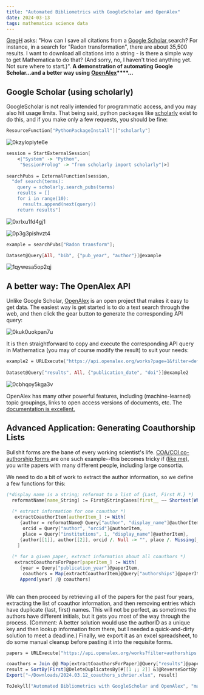 ```yaml
---
title: "Automated Bibliometrics with GoogleScholar and OpenAlex"
date: 2024-03-13
tags: mathematica science data
---
```


[GregH](https://mathematica.stackexchange.com/questions/96923/use-mathematica-to-save-all-citations-from-google-scholar-search) asks: "How can I save all citations from a [Google Scholar ](https://scholar.google.com)search? For instance, in a search for "Radon transformation", there are about 35,500 results. I want to download all citations into a string - is there a simple way to get Mathematica to do that? (And sorry, no, I haven't tried anything yet. Not sure where to start.)". **A demonstration of automating Google Scholar...and a better way using** **[OpenAlex](http://openalex.org)****...**

## Google Scholar (using scholarly)

GoogleScholar is not really intended for programmatic access, and you may also hit usage limits.  That being said, python packages like [scholarly](https://scholarly.readthedocs.io) exist to do this, and if you make only a few requests, you should be fine: 

```mathematica
ResourceFunction["PythonPackageInstall"]["scholarly"]
```

![0kzylopiyte6e](/blog/images/2024/3/13/0kzylopiyte6e.png)

```mathematica
session = StartExternalSession[
    <|"System" -> "Python", 
     "SessionProlog" -> "from scholarly import scholarly"|>] 
 
searchPubs = ExternalFunction[session, 
  "def search(terms):
    query = scholarly.search_pubs(terms)
    results = []
    for i in range(10):
      results.append(next(query))
    return results"]

```

![0xrlxu1fd4gj1](/blog/images/2024/3/13/0xrlxu1fd4gj1.png)

![0p3g3pishvzt4](/blog/images/2024/3/13/0p3g3pishvzt4.png)

```mathematica
example = searchPubs["Radon transform"];
```

```mathematica
Dataset@Query[All, "bib", {"pub_year", "author"}]@example
```

![1qywesa5op2qj](/blog/images/2024/3/13/1qywesa5op2qj.png)

## A better way: The OpenAlex API

Unlike Google Scholar, [OpenAlex](https://openalex.org) is an open project that makes it easy to get data.  The easiest way is get started is to do a text search through the web, and then click the gear button to generate the corresponding API query:

![0kuk0uokpan7u](/blog/images/2024/3/13/0kuk0uokpan7u.png)


It is then straightforward to copy and execute the corresponding API query in Mathematica (you may of course modify the result) to suit your needs:

```mathematica
example2 = URLExecute["https://api.openalex.org/works?page=1&filter=default.search:radon+transform&sort=relevance_score:desc&per_page=10"]; 
 
Dataset@Query["results", All, {"publication_date", "doi"}]@example2
```

![0cbhqoy5kga3v](/blog/images/2024/3/13/0cbhqoy5kga3v.png)

OpenAlex has many other powerful features, including (machine-learned) topic groupings, links to open access versions of documents, etc.  The [documentation is excellent.](https://docs.openalex.org) 

## Advanced Application:  Generating Coauthorship Lists

Bullshit forms are the bane of every working scientist's life.  [COA/COI co-authorship forms ](https://www.energy.gov/management/department-energy-interim-conflict-interest-policy-requirements-financial-assistance)are one such example--this becomes tricky if ([like me](https://scholar.google.com/citations?user=zJC_7roAAAAJ&hl=en)), you write papers with many different people, including large consortia.  

We need to do a bit of work to extract the author information, so we define a few functions for this:

```mathematica
(*display name is a string; reformat to a list of {Last, First M.} *)
  reformatName[name_String] := First@StringCases[first__ ~~ Shortest[Whitespace ~~ last__ ~~ EndOfString] :> {last, first}]@name 
   
  (* extract information for one coauthor *) 
   extractCoauthorItem[authorItem_] := With[
     {author = reformatName@ Query["author", "display_name"]@authorItem, 
      orcid = Query["author", "orcid"]@authorItem, 
      place = Query["institutions", 1, "display_name"]@authorItem}, 
     {author[[1]], author[[2]], orcid /. Null -> "", place /. Missing[_, _] -> "", "Coauthor"} 
    ] 
   
  (* for a given paper, extract information about all coauthors *) 
   extractCoauthorsForPaper[paperItem_] := With[
     {year = Query["publication_year"]@paperItem, 
      coauthors = Map[extractCoauthorItem]@Query["authorships"]@paperItem}, 
     Append[year] /@ coauthors] 
  
```

We can then proceed by retrieving all of the papers for the past four years, extracting the list of coauthor information, and then removing entries which have duplicate {last, first} names.  This will not be perfect, as sometimes the authors have different initials, but it gets you most of the way through the process. (Comment:  A better solution would use the authorID as a unique key and then lookup information from there, but I needed a quick-and-dirty solution to meet a deadline.) Finally, we export it as an excel spreadsheet, to do some manual cleanup before pasting it into the requisite forms.

```mathematica
papers = URLExecute["https://api.openalex.org/works?filter=authorships.author.id:a5073376584,publication_year:2020-2024&per-page=100"];
```

```mathematica
coauthors = Join @@ Map[extractCoauthorsForPaper]@Query["results"]@papers;
result = SortBy[First]@DeleteDuplicatesBy[#[[1 ;; 2]] &]@ReverseSortBy[Last]@coauthors;
Export["~/Downloads/2024.03.12_coauthors_schrier.xlsx", result]
```



```mathematica
ToJekyll["Automated Bibliometrics with GoogleScholar and OpenAlex", "mathematica science data"]
```
